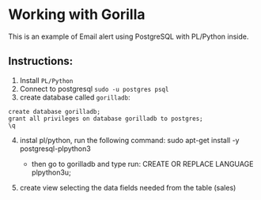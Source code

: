 # Working with Gorilla

This is an example of Email alert using PostgreSQL with PL/Python inside.

## Instructions:

1. Install `PL/Python`
2. Connect to postgresql `sudo -u postgres psql`
3. create database called `gorilladb`:

```psql
create database gorilladb;
grant all privileges on database gorilladb to postgres;
\q
```

4. instal pl/python, run the following command: 
        sudo apt-get install -y postgresql-plpython3
    - then go to gorilladb and type run:
        CREATE OR REPLACE LANGUAGE plpython3u;


5. create view selecting the data fields needed from the table (sales)

